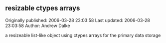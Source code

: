 ## resizable ctypes arrays 
Originally published: 2006-03-28 23:03:58 
Last updated: 2006-03-28 23:03:58 
Author: Andrew Dalke 
 
a resizeable list-like object using ctypes arrays for the primary data storage